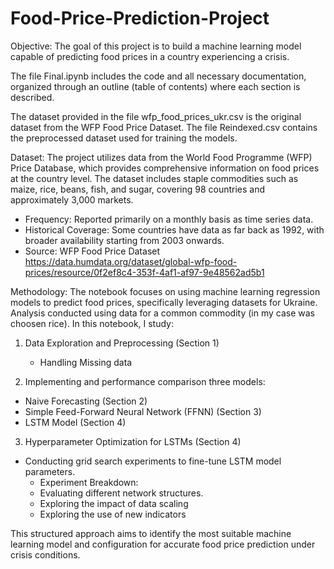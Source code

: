 # Food-Price-Prediction-Project
Objective: The goal of this project is to build a machine learning model capable of predicting food prices in a country experiencing a crisis.  

The file Final.ipynb includes the code and all necessary documentation, organized through an outline (table of contents) where each section is described. 

The dataset provided in the file wfp_food_prices_ukr.csv is the original dataset from the WFP Food Price Dataset.
The file Reindexed.csv contains the preprocessed dataset used for training the models.

Dataset:
The project utilizes data from the World Food Programme (WFP) Price Database, which provides comprehensive information on food prices at the country level. The dataset includes staple commodities such as maize, rice, beans, fish, and sugar, covering 98 countries and approximately 3,000 markets.
- Frequency: Reported primarily on a monthly basis as time series data.
- Historical Coverage: Some countries have data as far back as 1992, with broader availability starting from 2003 onwards.
- Source: WFP Food Price Dataset  
https://data.humdata.org/dataset/global-wfp-food-prices/resource/0f2ef8c4-353f-4af1-af97-9e48562ad5b1

Methodology: 
The notebook focuses on using machine learning regression models to predict food prices, specifically leveraging datasets for Ukraine. Analysis conducted using data for a common commodity (in my case was choosen rice). 
In this notebook, I study: 
1. Data Exploration and Preprocessing (Section 1)
    - Handling Missing data 

2. Implementing and performance comparison three models:
- Naive Forecasting (Section 2)
- Simple Feed-Forward Neural Network (FFNN) (Section 3)
- LSTM Model (Section 4)

3. Hyperparameter Optimization for LSTMs (Section 4)
- Conducting grid search experiments to fine-tune LSTM model parameters.
    - Experiment Breakdown:
    -   Evaluating different network structures.
    -   Exploring the impact of data scaling 
    -   Exploring the use of new indicators 

This structured approach aims to identify the most suitable machine learning model and configuration for accurate food price prediction under crisis conditions.
